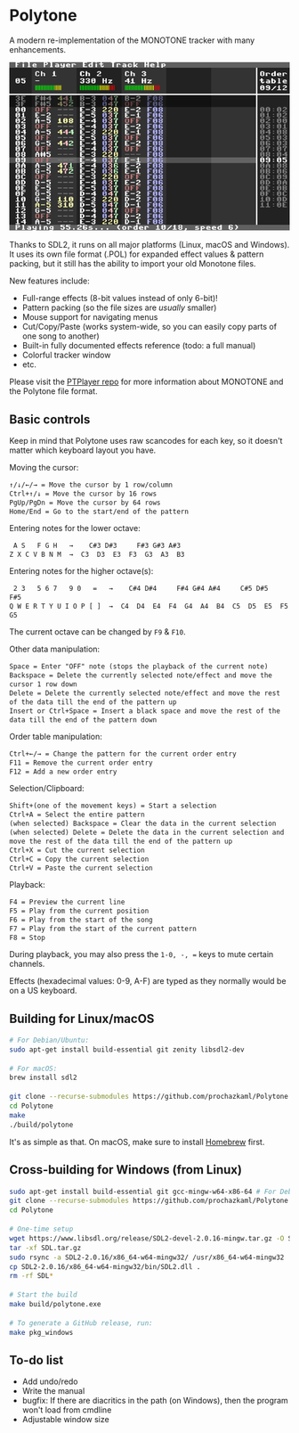 # Polytone
A modern re-implementation of the MONOTONE tracker with many enhancements.

![Polytone screenshot](assets/scrot.png)

Thanks to SDL2, it runs on all major platforms (Linux, macOS and Windows).
It uses its own file format (.POL) for expanded effect values & pattern packing,
but it still has the ability to import your old Monotone files.

New features include:
- Full-range effects (8-bit values instead of only 6-bit)!
- Pattern packing (so the file sizes are _usually_ smaller)
- Mouse support for navigating menus
- Cut/Copy/Paste (works system-wide, so you can easily copy parts of one song to another)
- Built-in fully documented effects reference (todo: a full manual)
- Colorful tracker window
- etc.

Please visit the [PTPlayer repo](https://github.com/prochazkaml/PTPlayer) for more information about MONOTONE and the Polytone file format.

## Basic controls

Keep in mind that Polytone uses raw scancodes for each key, so it doesn't matter which keyboard layout you have.

Moving the cursor:

```
↑/↓/←/→ = Move the cursor by 1 row/column
Ctrl+↑/↓ = Move the cursor by 16 rows
PgUp/PgDn = Move the cursor by 64 rows
Home/End = Go to the start/end of the pattern
```

Entering notes for the lower octave:

```
 A S   F G H   →    C#3 D#3     F#3 G#3 A#3
Z X C V B N M  →  C3  D3  E3  F3  G3  A3  B3
```

Entering notes for the higher octave(s):

```
 2 3   5 6 7   9 0   =   →    C#4 D#4     F#4 G#4 A#4     C#5 D#5     F#5
Q W E R T Y U I O P [ ]  →  C4  D4  E4  F4  G4  A4  B4  C5  D5  E5  F5  G5
```

The current octave can be changed by `F9` & `F10`.

Other data manipulation:
```
Space = Enter "OFF" note (stops the playback of the current note)
Backspace = Delete the currently selected note/effect and move the cursor 1 row down
Delete = Delete the currently selected note/effect and move the rest of the data till the end of the pattern up
Insert or Ctrl+Space = Insert a black space and move the rest of the data till the end of the pattern down
```

Order table manipulation:

```
Ctrl+←/→ = Change the pattern for the current order entry
F11 = Remove the current order entry
F12 = Add a new order entry
```

Selection/Clipboard:

```
Shift+(one of the movement keys) = Start a selection
Ctrl+A = Select the entire pattern
(when selected) Backspace = Clear the data in the current selection
(when selected) Delete = Delete the data in the current selection and move the rest of the data till the end of the pattern up
Ctrl+X = Cut the current selection
Ctrl+C = Copy the current selection
Ctrl+V = Paste the current selection
```

Playback:

```
F4 = Preview the current line
F5 = Play from the current position
F6 = Play from the start of the song
F7 = Play from the start of the current pattern
F8 = Stop
```

During playback, you may also press the `1-0, -, =` keys to mute certain channels.

Effects (hexadecimal values: 0-9, A-F) are typed as they normally would be on a US keyboard.

## Building for Linux/macOS

``` bash
# For Debian/Ubuntu:
sudo apt-get install build-essential git zenity libsdl2-dev

# For macOS:
brew install sdl2

git clone --recurse-submodules https://github.com/prochazkaml/Polytone
cd Polytone
make
./build/polytone
```

It's as simple as that. On macOS, make sure to install [Homebrew](https://brew.sh/) first.

## Cross-building for Windows (from Linux)

``` bash
sudo apt-get install build-essential git gcc-mingw-w64-x86-64 # For Debian/Ubuntu
git clone --recurse-submodules https://github.com/prochazkaml/Polytone
cd Polytone

# One-time setup
wget https://www.libsdl.org/release/SDL2-devel-2.0.16-mingw.tar.gz -O SDL.tar.gz
tar -xf SDL.tar.gz
sudo rsync -a SDL2-2.0.16/x86_64-w64-mingw32/ /usr/x86_64-w64-mingw32
cp SDL2-2.0.16/x86_64-w64-mingw32/bin/SDL2.dll .
rm -rf SDL*

# Start the build
make build/polytone.exe

# To generate a GitHub release, run:
make pkg_windows
```

## To-do list

- Add undo/redo
- Write the manual
- bugfix: If there are diacritics in the path (on Windows), then the program won't load from cmdline
- Adjustable window size
